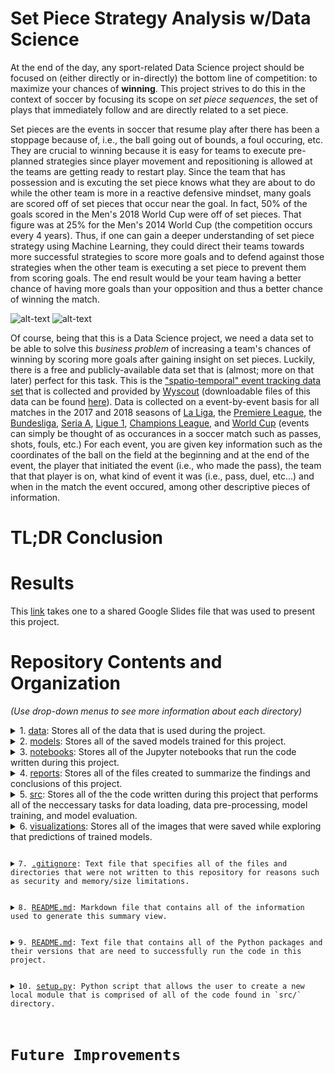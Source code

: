 # Set Piece Strategy Analysis w/Data Science
At the end of the day, any sport-related Data Science project should be focused on (either directly or in-directly) the bottom line of competition: to maximize your chances of **winning**. This project strives to do this in the context of soccer by focusing its scope on *set piece sequences*, the set of plays that immediately follow and are directly related to a set piece. 

Set pieces are the events in soccer that resume play after there has been a stoppage because of, i.e., the ball going out of bounds, a foul occuring, etc. They are crucial to winning because it is easy for teams to execute pre-planned strategies since player movement and repositioning is allowed at the teams are getting ready to restart play. Since the team that has possession and is excuting the set piece knows what they are about to do while the other team is more in a reactive defensive mindset, many goals are scored off of set pieces that occur near the goal. In fact, 50% of the goals scored in the Men's 2018 World Cup were off of set pieces. That figure was at 25% for the Men's 2014 World Cup (the competition occurs every 4 years). Thus, if one can gain a deeper understanding of set piece strategy using Machine Learning, they could direct their teams towards more successful strategies to score more goals and to defend against those strategies when the other team is executing a set piece to prevent them from scoring goals. The end result would be your team having a better chance of having more goals than your opposition and thus a better chance of winning the match.

![alt-text](https://github.com/gosebastian12/Set_Piece_Strategy/blob/main/visualizations/example_sps_1.gif)
![alt-text](https://github.com/gosebastian12/Set_Piece_Strategy/blob/main/visualizations/example_sps_2.gif)


Of course, being that this is a Data Science project, we need a data set to be able to solve this *business problem* of increasing a team's chances of winning by scoring more goals after gaining insight on set pieces. Luckily, there is a free and publicly-available data set that is (almost; more on that later) perfect for this task. This is the ["spatio-temporal" event tracking data set](https://www.nature.com/articles/s41597-019-0247-7#Tab2) that is collected and provided by [Wyscout](https://wyscout.com) (downloadable files of this data can be found [here](https://figshare.com/collections/Soccer_match_event_dataset/4415000)). Data is collected on a event-by-event basis for all matches in the 2017 and 2018 seasons of [La Liga](https://en.wikipedia.org/wiki/La_Liga), the [Premiere League](https://en.wikipedia.org/wiki/Premier_League), the [Bundesliga](https://en.wikipedia.org/wiki/Bundesliga), [Seria A](https://en.wikipedia.org/wiki/Serie_A), [Ligue 1](https://en.wikipedia.org/wiki/Ligue_1), [Champions League](https://en.wikipedia.org/wiki/UEFA_Champions_League), and [World Cup](https://en.wikipedia.org/wiki/FIFA_World_Cup) (events can simply be thought of as occurances in a soccer match such as passes, shots, fouls, etc.) For each event, you are given key information such as the coordinates of the ball on the field at the beginning and at the end of the event, the player that initiated the event (i.e., who made the pass), the team that that player is on, what kind of event it was (i.e., pass, duel, etc...) and when in the match the event occured, among other descriptive pieces of information.

# TL;DR Conclusion

# Results
This [link](https://docs.google.com/presentation/d/1jqUp0S9pugfP3oyMhbzdbBDgweddCKFhVNKmHKDLbqM/edit#slide=id.gb88cbc0d2a_0_33) takes one to a shared Google Slides file that was used to present this project.

# Repository Contents and Organization
*(Use drop-down menus to see more information about each directory)*
<details>
<summary>1. <a href="https://github.com/gosebastian12/Set_Piece_Strategy/tree/main/data">data</a>: Stores all of the data that is used during the project.</summary>
  <ol>
      <ol>
        <li><code>raw/</code>: Directory where the data was downloaded from Wyscout (see link above) is stored.</li>
        <li><code>interim/</code>: Directory where the data obtained after pre-processing is stored.</li>
        <li><code>final/</code>: Directory where the data obtained after feature engineering is stored. This data is used to train the clustering models of this project.</li>
      </ol>
  </ol>
</details>

<details>
<summary>2. <a href="https://github.com/gosebastian12/Set_Piece_Strategy/tree/main/models">models</a>: Stores all of the saved models trained for this project.</summary>
  <ol>
      <ol>
        <li><code>event_by_event/</code>: Directory where the models trained on non-sequence aggregated data are stored.</li>
        <li><code>sequence_aggregation/</code>: Directory where the models trained on sequence aggregated data are stored.</li>
      </ol>
  </ol>
</details>

<details>
<summary>3. <a href="https://github.com/gosebastian12/Set_Piece_Strategy/tree/main/notebooks">notebooks</a>: Stores all of the Jupyter notebooks that run the code written during this project.</summary>
  <ol>
      <ol>
        <li><code>1_Obtaining_Set_Piece_Data.ipynb</code>: Jupyter notebook that runs all of the source code that puts together the set of piece sequences.</li>
        <li><code>2_Clustering_Investigation.ipynb</code>: Jupyter notebook that takes the set piece sequences and performs feature engineering, sequence aggregation, model training, and model evaluation.</li>
      </ol>
  </ol>
</details>

<details>
<summary>4. <a href="https://github.com/gosebastian12/Set_Piece_Strategy/tree/main/reports">reports</a>: Stores all of the files created to summarize the findings and conclusions of this project.</summary>
  <ol>
      <ol>
        <li><code>Set_Piece_Sequence_Investigation_Slides.pdf</code>: PDF document that contains all of the slides of a Google Slides document used to present this project.</li>
      </ol>
  </ol>
</details>

<details>
<summary>5. <a href="https://github.com/gosebastian12/Set_Piece_Strategy/tree/main/src">src</a>: Stores all of the the code written during this project that performs all of the neccessary tasks for data loading, data pre-processing, model training, and model evaluation.</summary>
  <ol>
      <ol>
        <li><code>data/</code>: Directory that contains all of the source code dedicated to loading in and manipulating data.</li>
        <li><code>models/</code>: Directory that contains all of the source code dedicated to training and saving clustering models.</li>
        <li><code>test/</code>: Directory that contains all of the source code dedicated to validating function input data.</li>
        <li><code>visualizations/</code>: Directory that contains all of the source code dedicated to creating the visualizations that help perform model evaluation.</li>
      </ol>
  </ol>
</details>

<details>
<summary>6. <a href="https://github.com/gosebastian12/Set_Piece_Strategy/tree/main/visualizations">visualizations</a>: Stores all of the images that were saved while exploring that predictions of trained models.</summary>
  <ol>
      <ol>
        <li><code>cluster_scatter/</code>: Directory that contains all of the scatter plots that were used to first see how well the clustering model was able to segment between the different identified clusters in the feature space.</li>
        <li><code>clusters_investigation/</code>: Directory that contains all of the visualizations that help with the in-depth cluster exploration performed after training the clustering models.</li>
        <li><code>Data_Preprocessing_Pipeline.png</code>: Image that visually displays the sequence of steps that were taken to prepare the raw event-tracking data for clustering modeling.</li>
        <li><code>example_sps_1.gif</code>: GIF that shows the first example of a set piece (displayed above).</li>
        <li><code>example_sps_2.gif</code>: GIF that shows the second example of a set piece (displayed above).</li>
        <li><code>match_2500097_boxscore.png: Image that displays the box score of the match for which we are displaying set piece sequence examples..</li>
        <li><code>match_2500097_spp_1.gif</code>: GIF of an example set piece sequence that was identified extracted by the source code that compiles all of the set piece sequences in our data set.</li>
        <li><code>example_sps_1.png</code>: Image that displays the extracted out sequences of events that comprise the set piece sequence displayed in the corresponding GIF.</li>
        <li><code>match_2500097_spp_2.gif</code>: Another GIF of an example set piece sequence that was identified extracted by the source code that compiles all of the set piece sequences in our data set.</li>
        <li><code>match_2500097_spp_2.png</code>: Image that displays the extracted out sequences of events that comprise the set piece sequence displayed in the corresponding GIF.</li>
      </ol>
  </ol>
</details>

<details>
<summary>7. <a href="https://github.com/gosebastian12/Set_Piece_Strategy/blob/main/.gitignore">.gitignore</a>: Text file that specifies all of the files and directories that were not written to this repository for reasons such as security and memory/size limitations.</summary>
</details>

<details>
<summary>8. <a href="https://github.com/gosebastian12/Set_Piece_Strategy/blob/main/README.md">README.md</a>: Markdown file that contains all of the information used to generate this summary view.</summary>
</details>

<details>
<summary>9. <a href="https://github.com/gosebastian12/Set_Piece_Strategy/blob/main/requirements.txt">README.md</a>: Text file that contains all of the Python packages and their versions that are need to successfully run the code in this project.</summary>
</details>

<details>
<summary>10. <a href="https://github.com/gosebastian12/Set_Piece_Strategy/blob/main/setup.py">setup.py</a>: Python script that allows the user to create a new local module that is comprised of all of the code found in `src/` directory.</summary>
</details>

# Future Improvements